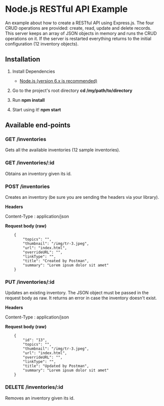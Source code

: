 # Node.js RESTful API Example

An example about how to create a RESTful API using Express.js.
The four CRUD operations are provided: create, read, update and delete records.
This server keeps an array of JSON objects in memory and runs the CRUD operations on it.
If the server is restarted everything returns to the initial configuration (12 inventory objects).

## Installation

1.  Install Dependencies

    - [Node.js (version 6.x is recommended)](https://nodejs.org/en/)

2.  Go to the project's root directory **cd /my/path/to/directory**
3.  Run **npm install**
4.  Start using it! **npm start**

## Available end-points

### GET /inventories

Gets all the available inventories (12 sample inventories).

### GET /inventories/:id

Obtains an inventory given its id.

### POST /inventories

Creates an inventory (be sure you are sending the headers via your library).

**Headers**

Content-Type : application/json

**Request body (raw)**

```
    {
        "topics": "",
        "thumbnail": "/img/tr-3.jpeg",
        "url": "index.html",
        "overrideURL": "",
        "linkType": "",
        "title": "Created by Postman",
        "summary": "Lorem ipsum dolor sit amet"
    }
```

### PUT /inventories/:id

Updates an existing inventory. The JSON object must be passed in the request body as raw. It returns an error in case the inventory doesn't exist.

**Headers**

Content-Type : application/json

**Request body (raw)**

```
    {
        "id": "13",
        "topics": "",
        "thumbnail": "/img/tr-3.jpeg",
        "url": "index.html",
        "overrideURL": "",
        "linkType": "",
        "title": "Updated by Postman",
        "summary": "Lorem ipsum dolor sit amet"
    }
```

### DELETE /inventories/:id

Removes an inventory given its id.
